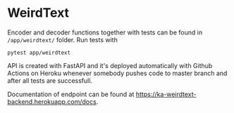 # WeirdText

Encoder and decoder functions together with tests can be found in `/app/weirdtext/` folder. Run tests with

```
pytest app/weirdtext
```

API is created with FastAPI and it's deployed automatically with Github Actions on Heroku whenever somebody pushes code to master branch and after all tests are successfull.

Documentation of endpoint can be found at https://ka-weirdtext-backend.herokuapp.com/docs.
